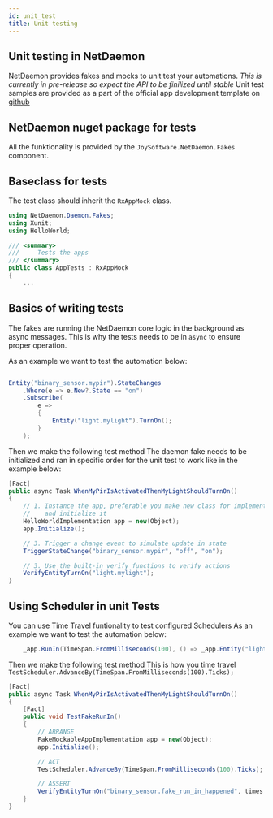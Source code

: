 ```yaml
---
id: unit_test
title: Unit testing 
---
```


## Unit testing in NetDaemon
NetDaemon provides fakes and mocks to unit test your automations. *This is currently in pre-release so expect the API to be finilized until stable* 
Unit test samples are provided as a part of the official app development template on [github](https://github.com/net-daemon/netdaemon-app-template)

## NetDaemon nuget package for tests
All the funktionality is provided by the `JoySoftware.NetDaemon.Fakes` component.

## Baseclass for tests
The test class should inherit the `RxAppMock` class.
```csharp
using NetDaemon.Daemon.Fakes;
using Xunit;
using HelloWorld;

/// <summary>
///     Tests the apps
/// </summary>
public class AppTests : RxAppMock
{
    ...
```

## Basics of writing tests
The fakes are running the NetDaemon core logic in the background as async messages. This is why the tests needs to be in `async` to ensure proper operation.

As an example we want to test the automation below:
```csharp

Entity("binary_sensor.mypir").StateChanges
    .Where(e => e.New?.State == "on")
    .Subscribe(
        e =>
        {
            Entity("light.mylight").TurnOn();
        }
    );
```
Then we make the following test method
The daemon fake needs to be initialized and ran in specific order for the unit test to work like in the example below:
```csharp
[Fact]
public async Task WhenMyPirIsActivatedThenMyLightShouldTurnOn()
{
    // 1. Instance the app, preferable you make new class for implementation
    //    and initialize it
    HelloWorldImplementation app = new(Object);
    app.Initialize();

    // 3. Trigger a change event to simulate update in state
    TriggerStateChange("binary_sensor.mypir", "off", "on");

    // 3. Use the built-in verify functions to verify actions
    VerifyEntityTurnOn("light.mylight");
}
```
## Using Scheduler in unit Tests
You can use Time Travel funtionality to test configured Schedulers
As an example we want to test the automation below:
```csharp
    _app.RunIn(TimeSpan.FromMilliseconds(100), () => _app.Entity("light.mylight").TurnOn());
```
Then we make the following test method
This is how you time travel `TestScheduler.AdvanceBy(TimeSpan.FromMilliseconds(100).Ticks);`
```csharp
[Fact]
public async Task WhenMyPirIsActivatedThenMyLightShouldTurnOn()
{
    [Fact]
    public void TestFakeRunIn()
    {
        // ARRANGE
        FakeMockableAppImplementation app = new(Object);
        app.Initialize();

        // ACT
        TestScheduler.AdvanceBy(TimeSpan.FromMilliseconds(100).Ticks);

        // ASSERT
        VerifyEntityTurnOn("binary_sensor.fake_run_in_happened", times: Times.Once());
    }
}
```
